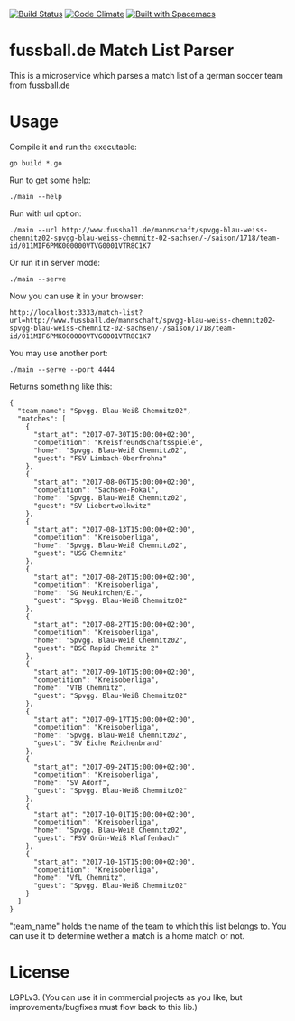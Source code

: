 [![Build Status](https://travis-ci.org/the-guitarman/fussball_de_match_list.svg?branch=master)](https://travis-ci.org/the-guitarman/fussball_de_match_list)
[![Code Climate](https://codeclimate.com/github/the-guitarman/fussball_de_match_list/badges/gpa.svg)](https://codeclimate.com/github/the-guitarman/fussball_de_match_list)
[![Built with Spacemacs](https://cdn.rawgit.com/syl20bnr/spacemacs/442d025779da2f62fc86c2082703697714db6514/assets/spacemacs-badge.svg)](http://github.com/syl20bnr/spacemacs)

# fussball.de Match List Parser

This is a microservice which parses a match list of a german soccer team from fussball.de

# Usage

Compile it and run the executable:

````
go build *.go
````

Run to get some help:

````
./main --help
````

Run with url option:

````
./main --url http://www.fussball.de/mannschaft/spvgg-blau-weiss-chemnitz02-spvgg-blau-weiss-chemnitz-02-sachsen/-/saison/1718/team-id/011MIF6PMK000000VTVG0001VTR8C1K7
````

Or run it in server mode:

````
./main --serve
````

Now you can use it in your browser:

````
http://localhost:3333/match-list?url=http://www.fussball.de/mannschaft/spvgg-blau-weiss-chemnitz02-spvgg-blau-weiss-chemnitz-02-sachsen/-/saison/1718/team-id/011MIF6PMK000000VTVG0001VTR8C1K7
````

You may use another port:

````
./main --serve --port 4444
````

Returns something like this:

````
{
  "team_name": "Spvgg. Blau-Weiß Chemnitz02",
  "matches": [
    {
      "start_at": "2017-07-30T15:00:00+02:00",
      "competition": "Kreisfreundschaftsspiele",
      "home": "Spvgg. Blau-Weiß Chemnitz02",
      "guest": "FSV Limbach-Oberfrohna"
    },
    {
      "start_at": "2017-08-06T15:00:00+02:00",
      "competition": "Sachsen-Pokal",
      "home": "Spvgg. Blau-Weiß Chemnitz02",
      "guest": "SV Liebertwolkwitz"
    },
    {
      "start_at": "2017-08-13T15:00:00+02:00",
      "competition": "Kreisoberliga",
      "home": "Spvgg. Blau-Weiß Chemnitz02",
      "guest": "USG Chemnitz"
    },
    {
      "start_at": "2017-08-20T15:00:00+02:00",
      "competition": "Kreisoberliga",
      "home": "SG Neukirchen/​E.",
      "guest": "Spvgg. Blau-Weiß Chemnitz02"
    },
    {
      "start_at": "2017-08-27T15:00:00+02:00",
      "competition": "Kreisoberliga",
      "home": "Spvgg. Blau-Weiß Chemnitz02",
      "guest": "BSC Rapid Chemnitz 2"
    },
    {
      "start_at": "2017-09-10T15:00:00+02:00",
      "competition": "Kreisoberliga",
      "home": "VTB Chemnitz",
      "guest": "Spvgg. Blau-Weiß Chemnitz02"
    },
    {
      "start_at": "2017-09-17T15:00:00+02:00",
      "competition": "Kreisoberliga",
      "home": "Spvgg. Blau-Weiß Chemnitz02",
      "guest": "SV Eiche Reichenbrand"
    },
    {
      "start_at": "2017-09-24T15:00:00+02:00",
      "competition": "Kreisoberliga",
      "home": "SV Adorf",
      "guest": "Spvgg. Blau-Weiß Chemnitz02"
    },
    {
      "start_at": "2017-10-01T15:00:00+02:00",
      "competition": "Kreisoberliga",
      "home": "Spvgg. Blau-Weiß Chemnitz02",
      "guest": "FSV Grün-Weiß Klaffenbach"
    },
    {
      "start_at": "2017-10-15T15:00:00+02:00",
      "competition": "Kreisoberliga",
      "home": "VfL Chemnitz",
      "guest": "Spvgg. Blau-Weiß Chemnitz02"
    }
  ]
}
````

"team_name" holds the name of the team to which this list belongs to. You can use it to determine wether a match is a home match or not.

# License
LGPLv3. (You can use it in commercial projects as you like, but improvements/bugfixes must flow back to this lib.)

